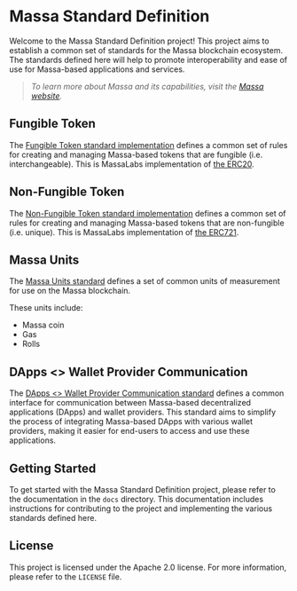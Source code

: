 # Massa Standard Definition

Welcome to the Massa Standard Definition project! This project aims to establish a common set of standards for the Massa blockchain ecosystem.
The standards defined here will help to promote interoperability and ease of use for Massa-based applications and services.

> _To learn more about Massa and its capabilities, visit the [Massa website](https://massa.net)._

## Fungible Token

The [Fungible Token standard implementation](smart-contracts/assembly/contracts/NFT) defines a common set of rules for creating and managing Massa-based tokens that are fungible (i.e. interchangeable).
This is MassaLabs implementation of [the ERC20](https://ethereum.org/en/developers/docs/standards/tokens/erc-20/).

## Non-Fungible Token

The [Non-Fungible Token standard implementation](smart-contracts/assembly/contracts/NFT) defines a common set of rules for creating and managing Massa-based tokens that are non-fungible (i.e. unique).
This is MassaLabs implementation of [the ERC721](https://ethereum.org/en/developers/docs/standards/tokens/erc-721/).

## Massa Units

The [Massa Units standard](units.md) defines a set of common units of measurement for use on the Massa blockchain.

These units include:

- Massa coin
- Gas
- Rolls

## DApps <> Wallet Provider Communication

The [DApps <> Wallet Provider Communication standard](wallet/dapps-communication.md) defines a common interface for communication between Massa-based decentralized applications (DApps) and wallet providers.
This standard aims to simplify the process of integrating Massa-based DApps with various wallet providers, making it easier for end-users to access and use these applications.

## Getting Started

To get started with the Massa Standard Definition project, please refer to the documentation in the `docs` directory. This documentation includes instructions for contributing to the project and implementing the various standards defined here.

## License

This project is licensed under the Apache 2.0 license. For more information, please refer to the `LICENSE` file.
